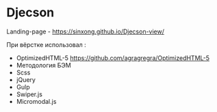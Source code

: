 # Djecson
Landing-page - https://sinxong.github.io/Djecson-view/

При вёрстке использовал :
- OptimizedHTML-5 https://github.com/agragregra/OptimizedHTML-5
- Методология БЭМ
- Scss
- jQuery
- Gulp
- Swiper.js
- Micromodal.js